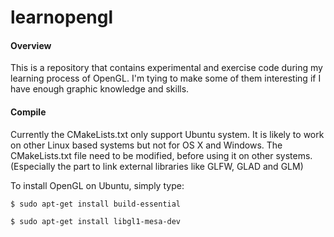 # learnopengl
#### Overview
This is a repository that contains experimental and exercise
code during my learning process of OpenGL. I'm tying to make some of
them interesting if I have enough graphic knowledge and skills.
#### Compile
Currently the CMakeLists.txt only support Ubuntu system. It is likely
to work on other Linux based systems but not for OS X and Windows.
The CMakeLists.txt file need to be modified, before using it on other
systems. (Especially the part to link external libraries like GLFW,
GLAD and GLM)

To install OpenGL on Ubuntu, simply type:

`$ sudo apt-get install build-essential`

`$ sudo apt-get install libgl1-mesa-dev`

